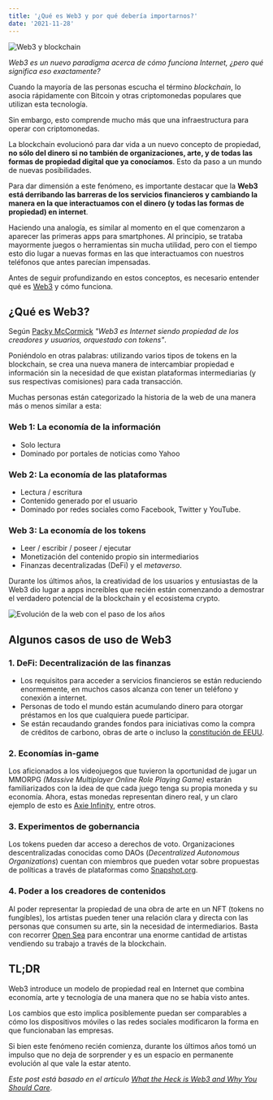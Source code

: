 ```yaml
---
title: '¿Qué es Web3 y por qué debería importarnos?'
date: '2021-11-28'
---
```


![Web3 y blockchain](../images/posts/web3/web3-header-image.jpeg)

*Web3 es un nuevo paradigma acerca de cómo funciona Internet, ¿pero qué significa eso exactamente?*

Cuando la mayoría de las personas escucha el término *blockchain*, lo asocia rápidamente con Bitcoin y otras criptomonedas populares que utilizan esta tecnología.

Sin embargo, esto comprende mucho más que una infraestructura para operar con criptomonedas. 

La blockchain evolucionó para dar vida a un nuevo concepto de propiedad, **no sólo del dinero si no también de organizaciones, arte, y de todas las formas de propiedad digital que ya conocíamos**. Esto da paso a un mundo de nuevas posibilidades.

Para dar dimensión a este fenómeno, es importante destacar que la **Web3 está derribando las barreras de los servicios financieros y cambiando la manera en la que interactuamos con el dinero (y todas las formas de propiedad) en internet**.

Haciendo una analogía, es similar al momento en el que comenzaron a aparecer las primeras apps para smartphones. Al principio, se trataba mayormente juegos o herramientas sin mucha utilidad, pero con el tiempo esto dio lugar a nuevas formas en las que interactuamos con nuestros teléfonos que antes parecían impensadas. 

Antes de seguir profundizando en estos conceptos, es necesario entender qué es [Web3](https://web3.foundation/about/) y cómo funciona.

## ¿Qué es Web3?

Según [Packy McCormick](https://twitter.com/packyM) *"Web3 es Internet siendo propiedad de los creadores y usuarios, orquestado con tokens"*.

Poniéndolo en otras palabras: utilizando varios tipos de tokens en la blockchain, se crea una nueva manera de intercambiar propiedad e información sin la necesidad de que existan plataformas intermediarias (y sus respectivas comisiones) para cada transacción.

Muchas personas están categorizado la historia de la web de una manera más o menos similar a esta:

### Web 1: La economía de la información
- Solo lectura
- Dominado por portales de noticias como Yahoo

### Web 2: La economía de las plataformas
- Lectura / escritura
- Contenido generado por el usuario
- Dominado por redes sociales como Facebook, Twitter y YouTube.

### Web 3: La economía de los tokens
- Leer / escribir / poseer / ejecutar
- Monetización del contenido propio sin intermediarios
- Finanzas decentralizadas (DeFi) y el *metaverso*.

Durante los últimos años, la creatividad de los usuarios y entusiastas de la Web3 dio lugar a apps increíbles que recién están comenzando a demostrar el verdadero potencial de la blockchain y el ecosistema crypto.

![Evolución de la web con el paso de los años](../images/posts/web3/web3-evolution.png)


## Algunos casos de uso de Web3

### 1. DeFi: Decentralización de las finanzas
- Los requisitos para acceder a servicios financieros se están reduciendo enormemente, en muchos casos alcanza con tener un teléfono y conexión a internet.
- Personas de todo el mundo están acumulando dinero para otorgar préstamos en los que cualquiera puede participar.
- Se están recaudando grandes fondos para iniciativas como la compra de créditos de carbono, obras de arte o incluso la [constitución de EEUU](https://juicebox.money/#/p/constitutiondao).

### 2. Economías in-game
Los aficionados a los videojuegos que tuvieron la oportunidad de jugar un MMORPG *(Massive Multiplayer Online Role Playing Game)* estarán familiarizados con la idea de que cada juego tenga su propia moneda y su economía. Ahora, estas monedas representan dinero real, y un claro ejemplo de esto es [Axie Infinity](https://axieinfinity.com), entre otros.

### 3. Experimentos de gobernancia
Los tokens pueden dar acceso a derechos de voto. Organizaciones descentralizadas conocidas como DAOs (*Decentralized Autonomous Organizations*) cuentan con miembros que pueden votar sobre propuestas de políticas a través de plataformas como [Snapshot.org](https://snapshot.org).

### 4. Poder a los creadores de contenidos

Al poder representar la propiedad de una obra de arte en un NFT (tokens no fungibles), los artistas pueden tener una relación clara y directa con las personas que consumen su arte, sin la necesidad de intermediarios. Basta con recorrer [Open Sea](https://opensea.io) para encontrar una enorme cantidad de artistas vendiendo su trabajo a través de la blockchain.

## TL;DR
Web3 introduce un modelo de propiedad real en Internet que combina economía, arte y tecnología de una manera que no se había visto antes.

Los cambios que esto implica posiblemente puedan ser comparables a cómo los dispositivos móviles o las redes sociales modificaron la forma en que funcionaban las empresas.

Si bien este fenómeno recién comienza, durante los últimos años tomó un impulso que no deja de sorprender y es un espacio en permanente evolución al que vale la estar atento.

*Este post está basado en el artículo [What the Heck is Web3 and Why You Should Care](https://www.inc.com/inc-masters/what-the-heck-is-web-three-and-why-you-should-care.html)*.